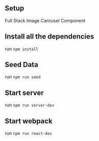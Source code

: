 Setup
-----

Full Stack Image Carousel Component

Install all the dependencies
-----
run ```npm install```

Seed Data
---------
run ```npm run seed```

Start server
------------
run ```npm run server-dev```

Start webpack
------------
run ```npm run react-dev```



